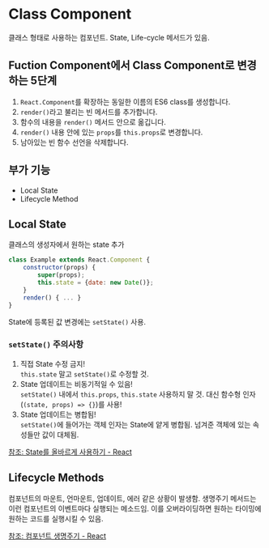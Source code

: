 # Class Component

클래스 형태로 사용하는 컴포넌트. State, Life-cycle 메서드가 있음.

## Fuction Component에서 Class Component로 변경하는 5단계

1. `React.Component`를 확장하는 동일한 이름의 ES6 class를 생성합니다.
1. `render()`라고 불리는 빈 메서드를 추가합니다.
1. 함수의 내용을 `render()` 메서드 안으로 옮깁니다.
1. `render()` 내용 안에 있는 `props`를 `this.props`로 변경합니다.
1. 남아있는 빈 함수 선언을 삭제합니다.

## 부가 기능

- Local State
- Lifecycle Method

## Local State

클래스의 생성자에서 원하는 state 추가

```jsx
class Example extends React.Component {
    constructor(props) {
        super(props);
        this.state = {date: new Date()};
    }
    render() { ... }
}
```

State에 등록된 값 변경에는 `setState()` 사용.

### `setState()` 주의사항

1. 직접 State 수정 금지!<br/>
   `this.state` 말고 `setState()`로 수정할 것.
2. State 업데이트는 비동기적일 수 있음!<br/>
   `setState()` 내에서 `this.props`, `this.state` 사용하지 말 것. 대신 함수형 인자(`(state, props) => {}`)를 사용!
3. State 업데이트는 병합됨!<br/>
   `setState()`에 들어가는 객체 인자는 State에 얕게 병합됨. 넘겨준 객체에 있는 속성들만 값이 대체됨.

[참조: State를 올바르게 사용하기 - React](https://ko.reactjs.org/docs/state-and-lifecycle.html#using-state-correctly)

## Lifecycle Methods

컴포넌트의 마운트, 언마운트, 업데이트, 에러 같은 상황이 발생함. 생명주기 메서드는 이런 컴포넌트의 이벤트마다 실행되는 메소드임. 이를 오버라이딩하면 원하는 타이밍에 원하는 코드를 실행시킬 수 있음.

[참조: 컴포넌트 생명주기 - React](https://ko.reactjs.org/docs/react-component.html#the-component-lifecycle)
